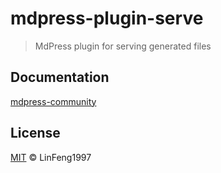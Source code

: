 # mdpress-plugin-serve

> MdPress plugin for serving generated files

## Documentation

[mdpress-community](https://linfeng1997.github.io/mdpress-community/)

## License

[MIT](https://github.com/LinFeng1997/mdpress-community/blob/master/LICENSE) &copy; LinFeng1997
